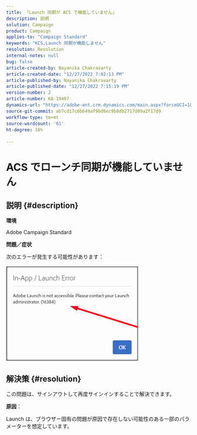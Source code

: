 ```yaml
---
title: 「Launch 同期が ACS で機能していません」
description: 説明
solution: Campaign
product: Campaign
applies-to: "Campaign Standard"
keywords: "KCS,Launch 同期が機能しません"
resolution: Resolution
internal-notes: null
bug: false
article-created-by: Nayanika Chakravarty
article-created-date: "12/27/2022 7:02:13 PM"
article-published-by: Nayanika Chakravarty
article-published-date: "12/27/2022 7:15:19 PM"
version-number: 2
article-number: KA-19407
dynamics-url: "https://adobe-ent.crm.dynamics.com/main.aspx?forceUCI=1&pagetype=entityrecord&etn=knowledgearticle&id=c5223af7-1886-ed11-81ac-6045bd006079"
source-git-commit: ab7cd17c6b649af9bd6ec9b8db2717d09a2f17d9
workflow-type: tm+mt
source-wordcount: '61'
ht-degree: 16%

---
```


# ACS でローンチ同期が機能していません

## 説明 {#description}


<b>環境</b>

Adobe Campaign Standard



<b>問題／症状</b>

次のエラーが発生する可能性があります：
<br><br>![](assets/___c6223af7-1886-ed11-81ac-6045bd006079___.png)<br>

## 解決策 {#resolution}


この問題は、サインアウトして再度サインインすることで解決できます。

<b>原因</b>：

Launch は、ブラウザー固有の問題が原因で存在しない可能性のある一部のパラメーターを想定しています。
